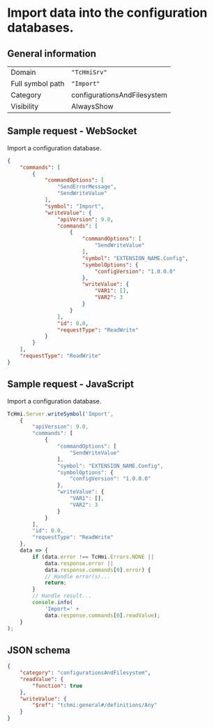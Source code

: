 # Import data into the configuration databases.

## General information

|  |  |
| - | - |
| Domain | `"TcHmiSrv"` |
| Full symbol path | `"Import"` |
| Category | configurationsAndFilesystem |
| Visibility | AlwaysShow |

## Sample request - WebSocket

Import a configuration database.
```json
{
    "commands": [
        {
            "commandOptions": [
                "SendErrorMessage",
                "SendWriteValue"
            ],
            "symbol": "Import",
            "writeValue": {
                "apiVersion": 9.0,
                "commands": [
                    {
                        "commandOptions": [
                            "SendWriteValue"
                        ],
                        "symbol": "EXTENSION_NAME.Config",
                        "symbolOptions": {
                            "configVersion": "1.0.0.0"
                        },
                        "writeValue": {
                            "VAR1": [],
                            "VAR2": 3
                        }
                    }
                ],
                "id": 0.0,
                "requestType": "ReadWrite"
            }
        }
    ],
    "requestType": "ReadWrite"
}
```

## Sample request - JavaScript

Import a configuration database.
```javascript
TcHmi.Server.writeSymbol('Import',
    {
        "apiVersion": 9.0,
        "commands": [
            {
                "commandOptions": [
                    "SendWriteValue"
                ],
                "symbol": "EXTENSION_NAME.Config",
                "symbolOptions": {
                    "configVersion": "1.0.0.0"
                },
                "writeValue": {
                    "VAR1": [],
                    "VAR2": 3
                }
            }
        ],
        "id": 0.0,
        "requestType": "ReadWrite"
    },
    data => {
        if (data.error !== TcHmi.Errors.NONE ||
            data.response.error ||
            data.response.commands[0].error) {
            // Handle error(s)...
            return;
        }
        // Handle result...
        console.info(
            'Import=' +
            data.response.commands[0].readValue);
    }
);
```

## JSON schema

```json
{
    "category": "configurationsAndFilesystem",
    "readValue": {
        "function": true
    },
    "writeValue": {
        "$ref": "tchmi:general#/definitions/Any"
    }
}
```
